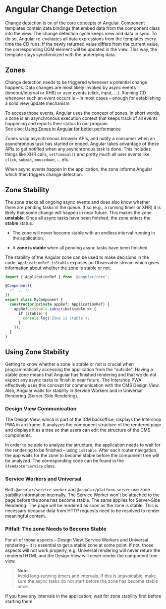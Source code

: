 <!--
kb_guide
kb_pwa
kb_everyone
kb_sync_latest_only
-->

# Angular Change Detection

Change detection is on of the core concepts of Angular. Component templates contain data bindings that embed data from the component class into the view. The change detection cycle keeps view and data in sync. To do so, Angular re-evaluates all data expressions from the templates every time the CD runs. If the newly returned value differs from the current value, the corresponding DOM element will be updated in the view. This way, the template stays synchronized with the underlying data.

## Zones

Change detection needs to be triggered whenever a potential change happens. Data changes are most likely invoked by async events (timeout/interval or XHR) or user events (click, input, …). Running CD whenever such an event occurs is – in most cases – enough for establishing a solid view update mechanism.

To access those events, Angular uses the concept of zones. In short words, a zone is an asynchronous execution context that keeps track of all events happening and reports their status to our program.  
See also: [Using Zones in Angular for better performance](https://blog.thoughtram.io/angular/2017/02/21/using-zones-in-angular-for-better-performance.html)

Zones wrap asynchronous browser APIs, and notify a consumer when an asynchronous task has started or ended. Angular takes advantage of these APIs to get notified when any asynchronous task is done. This includes things like XHR calls, `setTimeout()` and pretty much all user events like `click`, `submit`, `mousedown`, … etc.

When async events happen in the application, the zone informs Angular which then triggers change detection.

## Zone Stability

The zone tracks all ongoing async events and does also know whether there are pending tasks in the queue. If so (e.g., a running timer or XHR) it is likely that some change will happen in near future. This makes the zone **unstable**. Once all async tasks have been finished, the zone enters the **stable** status.

- The zone will never become stable with an endless interval running in the application.

- A **zone is stable** when all pending async tasks have been finished.

The stability of the Angular zone can be used to make decisions in the code. `ApplicationRef.isStable` exposes an Observable stream which gives information about whether the zone is stable or not.

```typescript
import { ApplicationRef } from '@angular/core';

@Component({
  /* ... */
})
export class MyComponent {
  constructor(private appRef: ApplicationRef) {
    appRef.isStable.subscribe(stable => {
      if (stable) {
        console.log('Zone is stable');
      }
    });
  }
}
```

## Using Zone Stability

Getting to know whether a zone is stable or not is crucial when programmatically accessing the application from the "outside". Having a stable zone means that Angular has finished rendering and that we do not expect any async tasks to finish in near future. The Intershop PWA effectively uses this concept for communication with the CMS Design View. Also, Angular waits for stability in Service Workers and in Universal Rendering (Server-Side Rendering).

### Design View Communication

The Design View, which is part of the ICM backoffice, displays the Intershop PWA in an iframe. It analyzes the component structure of the rendered page and displays it as a tree so that users can edit the structure of the CMS components.

In order to be able to analyze the structure, the application needs to wait for the rendering to be finished – using `isStable`. After each router navigation, the app waits for the zone to become stable before the component tree will be analyzed. The corresponding code can be found in the `SfeAdapterService` class.

### Service Workers and Universal

Both `@angular/service-worker` and `@angular/platform-server` use zone stability information internally. The Service Worker won't be attached to the page before the zone has become stable. The same applies for Server-Side Rendering: The page will be rendered as soon as the zone is stable. This is necessary because data from HTTP requests need to be resolved to render meaningful content.

### Pitfall: The zone Needs to Become Stable

For all of those aspects – Design View, Service Workers and Universal rendering – it is essential to get a stable zone at some point. If not, those aspects will not work properly, e.g. Universal rendering will never return the rendered HTML and the Design View will never render the component tree view.

> **Note**  
> Avoid long-running timers and intervals. If this is unavoidable, make sure the async tasks do not start before the zone has become stable once.

If you have any intervals in the application, wait for zone stability first before starting them.
